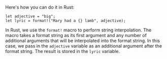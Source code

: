 Here's how you can do it in Rust:
```
let adjective = "big";
let lyric = format!("Mary had a {} lamb", adjective);
```
In Rust, we use the `format!` macro to perform string interpolation. The macro takes a format string as its first argument and any number of additional arguments that will be interpolated into the format string. In this case, we pass in the `adjective` variable as an additional argument after the format string. The result is stored in the `lyric` variable.

